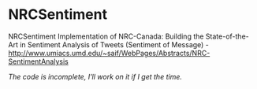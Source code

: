 NRCSentiment
============

NRCSentiment
Implementation of NRC-Canada: Building the State-of-the-Art in Sentiment Analysis of Tweets (Sentiment of Message) - http://www.umiacs.umd.edu/~saif/WebPages/Abstracts/NRC-SentimentAnalysis

*The code is incomplete, I'll work on it if I get the time.*
